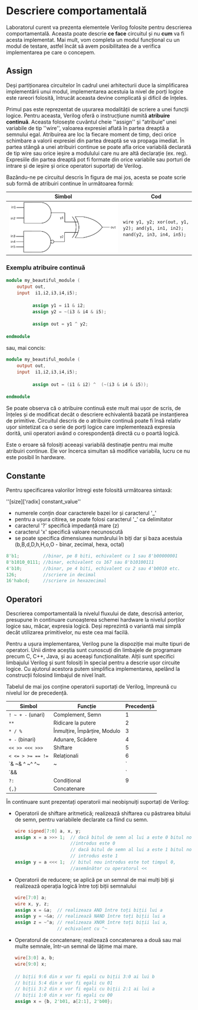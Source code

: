 # Descriere comportamentală

Laboratorul curent va prezenta elementele Verilog folosite pentru descrierea comportamentală. Aceasta poate descrie **ce face** circuitul și nu **cum** va fi acesta implementat. Mai mult, vom completa un modul funcțional cu un modul de testare, astfel încât să avem posibilitatea de a verifica implementarea pe care o concepem.

## Assign


Deși partiționarea circuitelor în cadrul unei arhitecturii duce la simplificarea implementării unui modul, implementarea acestuia la nivel de porți logice este rareori folosită, întrucât aceasta devine complicată și dificil de înțeles.

Primul pas este reprezentat de ușurarea modalității de scriere a unei funcții logice. Pentru aceasta, Verilog oferă o instrucțiune numită **atribuire continuă**. Aceasta folosește cuvântul cheie ''assign'' și “atribuie” unei variabile de tip ''wire'', valoarea expresiei aflată în partea dreaptă a semnului egal. Atribuirea are loc la fiecare moment de timp, deci orice schimbare a valorii expresiei din partea dreaptă se va propaga imediat.
În partea stângă a unei atribuiri continue se poate afla orice variabilă declarată de tip wire sau orice ieșire a modulului care nu are altă declarație (ex. reg). Expresiile din partea dreaptă pot fi formate din orice variabile sau porturi de intrare și de ieșire și orice operatori suportați de Verilog. 

Bazându-ne pe circuitul descris în figura de mai jos, acesta se poate scrie sub formă de atribuiri continue în următoarea formă:


| Simbol                                | Cod                                                                 |
|---------------------------------------|---------------------------------------------------------------------|
| ![Gates](../media/gates.png) | ```wire y1, y2; xor(out, y1, y2); and(y1, in1, in2); nand(y2, in3, in4, in5); ``` |

### Exemplu atribuire continuă

```verilog
module my_beautiful_module (
    output out,
    input  i1,i2,i3,i4,i5);        

          assign y1 = i1 & i2;
          assign y2 = ~(i3 & i4 & i5);

          assign out = y1 ^ y2;

endmodule
```

sau, mai concis:

```verilog
module my_beautiful_module (
    output out,
    input  i1,i2,i3,i4,i5);        

          assign out = (i1 & i2) ^  (~(i3 & i4 & i5));

endmodule
```

Se poate observa că o atribuire continuă este mult mai ușor de scris, de înțeles și de modificat decât o descriere echivalentă bazată pe instanțierea de primitive. Circuitul descris de o atribuire continuă poate fi însă relativ ușor sintetizat ca o serie de porți logice care implementează expresia dorită, unii operatori având o corespondență directă cu o poartă logică.

Este o eroare să folosiți aceeași variabilă destinație pentru mai multe atribuiri continue. Ele vor încerca simultan să modifice variabila, lucru ce nu este posibil în hardware.


## Constante


Pentru specificarea valorilor întregi este folosită următoarea sintaxă:

''[size]['radix] constant_value''

  - numerele conțin doar caracterele bazei lor și caracterul '_' 
  - pentru a ușura citirea, se poate folosi caracterul '_' ca delimitator 
  - caracterul '?' specifică impedanță mare (z) 
  - caracterul 'x' specifică valoare necunoscută 
  - se poate specifica dimensiunea numărului în biți dar și baza acestuia (b,B,d,D,h,H,o,O - binar, zecimal, hexa, octal) 

```verilog
8'b1;         //binar, pe 8 biti, echivalent cu 1 sau 8'b00000001
8'b1010_0111; //binar, echivalent cu 167 sau 8'b10100111
4'b10;        //binar, pe 4 biti, echivalent cu 2 sau 4'b0010 etc. 
126;          //scriere in decimal
16'habcd;     //scriere in hexazecimal
```


## Operatori


Descrierea comportamentală la nivelul fluxului de date, descrisă anterior, presupune în continuare cunoașterea schemei hardware la nivelul porților logice sau, măcar, expresia logică. Deși reprezintă o variantă mai simplă decât utilizarea primitivelor, nu este cea mai facilă. 

Pentru a ușura implementarea, Verilog pune la dispoziție mai multe tipuri de operatori. Unii dintre aceștia sunt cunoscuți din limbajele de programare precum C, C++, Java, și au aceeași funcționalitate. Alții sunt specifici limbajului Verilog și sunt folosiți în special pentru a descrie ușor circuite logice. Cu ajutorul acestora putem simplifica implementarea, apelând la construcții folosind limbajul de nivel înalt.

Tabelul de mai jos conține operatorii suportați de Verilog, împreună cu nivelul lor de precedență.

| Simbol                              | Funcție                        | Precedență |
|-------------------------------------|--------------------------------|------------|
| `! ~ + -` (unari)                   | Complement, Semn               | 1          |
| `**`                                | Ridicare la putere             | 2          |
| `* / %`                             | Înmulțire, Împărțire, Modulo   | 3          |
| `+ -` (binari)                      | Adunare, Scădere               | 4          |
| `<< >> <<< >>>`                     | Shiftare                       | 5          |
| `< <= > >= == !=`                   | Relaționali                    | 6          |
| `& ~& ^ ~^ ^~ | ~|`                 | Reducere                       | 7          |
| `&& ||`                             | Logici                         | 8          |
| `?:`                                | Condițional                    | 9          |
| `{,}`                               | Concatenare                    |            |

În continuare sunt prezentați operatorii mai neobișnuiți suportați de Verilog:

  - Operatorii de shiftare aritmetică; realizează shiftarea cu păstrarea bitului de semn, pentru variabilele declarate ca fiind cu semn.
    ```verilog
    wire signed[7:0] a, x, y;
    assign x = a >>> 1;  // dacă bitul de semn al lui a este 0 bitul nou
                         //introdus este 0 
                         // dacă bitul de semn al lui a este 1 bitul nou
                         // introdus este 1
    assign y = a <<< 1;  // bitul nou introdus este tot timpul 0,
                         //asemănător cu operatorul << 
    ```

  - Operatorii de reducere; se aplică pe un semnal de mai mulți biți și realizează operația logică între toți biții semnalului
    ```verilog
    wire[7:0] a; 
    wire x, y, z;
    assign x = &a;  // realizeaza AND între toți biții lui a 
    assign y = ~&a; // realizează NAND între toți biții lui a 
    assign z = ~^a; // realizeaza XNOR între toți biții lui a, 
                    // echivalent cu ^~
    ```

  - Operatorul de concatenare; realizează concatenarea a două sau mai multe semnale, într-un semnal de lățime mai mare.
    ```verilog
    wire[3:0] a, b;
    wire[9:0] x; 
    
    // biții 9:6 din x vor fi egali cu biții 3:0 ai lui b
    // biții 5:4 din x vor fi egali cu 01
    // biții 3:2 din x vor fi egali cu biții 2:1 ai lui a 
    // biții 1:0 din x vor fi egali cu 00
    assign x = {b, 2'b01, a[2:1], 2'b00};
    ```